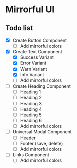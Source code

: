 # Mirrorful UI

## Todo list

- [x] Create Button Component
  - [ ] Add mirrorful colors
- [x] Create Text Component
  - [x] Success Variant
  - [x] Error Variant
  - [x] Warn Variant
  - [x] Info Variant
  - [ ] Add mirrorful colors
- [ ] Create Heading Component
  - [ ] Heading 1
  - [ ] Heading 2
  - [ ] Heading 3
  - [ ] Heading 4
  - [ ] Heading 5
  - [ ] Heading 6
  - [ ] Add mirrorful colors
- [ ] Universal Modal Component
  - [ ] Header
  - [ ] Footer (save, delete)
  - [ ] Add mirrorful colors
- [ ] Links Component
  - [ ] Add mirrorful colors
